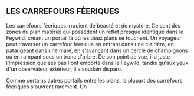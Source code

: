 ## LES CARREFOURS FÉERIQUES


Les carrefours féeriques irradient de beauté et de mystère.
Ce sont des zones du plan matériel qui possèdent un reflet
presque identique dans le Feywild, créant un portail là où
les deux plans se touchent. Un voyageur peut traverser
un carrefour féerique en entrant dans une clairière, en
pataugeant dans une mare, en s'avançant dans un cercle de
champignons ou en rampant sous un tronc d'arbre. De son
point de vue, il a juste l'impression que ses pas l'ont emporté
dans le Feywild, tandis qu'aux yeux d'un observateur
extérieur, il a soudain disparu.

Comme certains autres portails entre les plans, la
plupart des carrefours féeriques s'ouvrent rarement. Un
